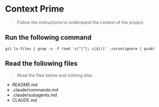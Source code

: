 # Context Prime
> Follow the instructions to understand the context of the project.

## Run the following command

`git ls-files | grep -v -f (sed 's|^|^|; s|$|/|' .cursorignore | psub)`

## Read the following files
> Read the files below and nothing else.

- README.md
- .claude/commands.md
- .claude/subagents.md
- CLAUDE.md
